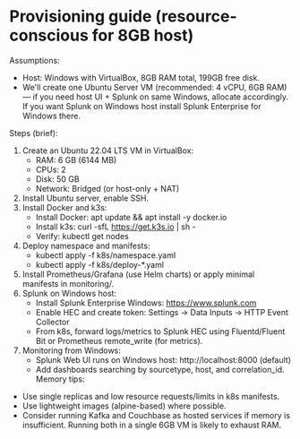 # Provisioning guide (resource-conscious for 8GB host)

Assumptions:
- Host: Windows with VirtualBox, 8GB RAM total, 199GB free disk.
- We'll create one Ubuntu Server VM (recommended: 4 vCPU, 6GB RAM) — if you need host UI + Splunk on same Windows, allocate accordingly. If you want Splunk on Windows host install Splunk Enterprise for Windows there.

Steps (brief):
1. Create an Ubuntu 22.04 LTS VM in VirtualBox:
   - RAM: 6 GB (6144 MB)
   - CPUs: 2
   - Disk: 50 GB
   - Network: Bridged (or host-only + NAT)
2. Install Ubuntu server, enable SSH.
3. Install Docker and k3s:
   - Install Docker: apt update && apt install -y docker.io
   - Install k3s: curl -sfL https://get.k3s.io | sh -
   - Verify: kubectl get nodes
4. Deploy namespace and manifests:
   - kubectl apply -f k8s/namespace.yaml
   - kubectl apply -f k8s/deploy-*.yaml
5. Install Prometheus/Grafana (use Helm charts) or apply minimal manifests in monitoring/.
6. Splunk on Windows host:
   - Install Splunk Enterprise Windows: https://www.splunk.com
   - Enable HEC and create token: Settings → Data Inputs → HTTP Event Collector
   - From k8s, forward logs/metrics to Splunk HEC using Fluentd/Fluent Bit or Prometheus remote_write (for metrics).
7. Monitoring from Windows:
   - Splunk Web UI runs on Windows host: http://localhost:8000 (default)
   - Add dashboards searching by sourcetype, host, and correlation_id.
Memory tips:
- Use single replicas and low resource requests/limits in k8s manifests.
- Use lightweight images (alpine-based) where possible.
- Consider running Kafka and Couchbase as hosted services if memory is insufficient. Running both in a single 6GB VM is likely to exhaust RAM.
